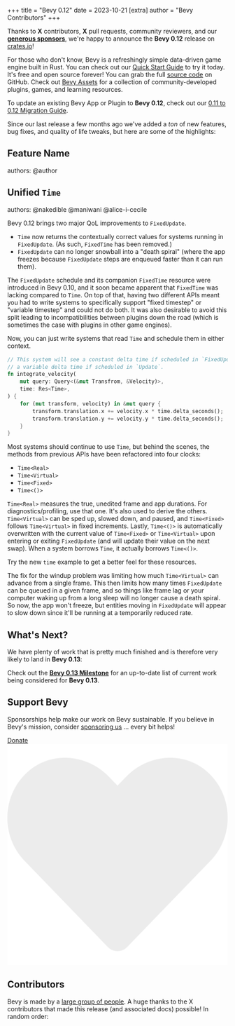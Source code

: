 +++
title = "Bevy 0.12"
date = 2023-10-21
[extra]
author = "Bevy Contributors"
+++

Thanks to **X** contributors, **X** pull requests, community reviewers, and our [**generous sponsors**](/community/donate), we're happy to announce the **Bevy 0.12** release on [crates.io](https://crates.io/crates/bevy)!

For those who don't know, Bevy is a refreshingly simple data-driven game engine built in Rust. You can check out our [Quick Start Guide](/learn/book/getting-started/) to try it today. It's free and open source forever! You can grab the full [source code](https://github.com/bevyengine/bevy) on GitHub. Check out [Bevy Assets](https://bevyengine.org/assets) for a collection of community-developed plugins, games, and learning resources.

To update an existing Bevy App or Plugin to **Bevy 0.12**, check out our [0.11 to 0.12 Migration Guide](/learn/migration-guides/0.11-0.12/).

Since our last release a few months ago we've added a _ton_ of new features, bug fixes, and quality of life tweaks, but here are some of the highlights:

<!-- more -->

## Feature Name

<div class="release-feature-authors">authors: @author</div>

## Unified `Time`

<div class="release-feature-authors">authors: @nakedible @maniwani @alice-i-cecile</div>

Bevy 0.12 brings two major QoL improvements to `FixedUpdate`.

- `Time` now returns the contextually correct values for systems running in `FixedUpdate`. (As such, `FixedTime` has been removed.)
- `FixedUpdate` can no longer snowball into a "death spiral" (where the app freezes because `FixedUpdate` steps are enqueued faster than it can run them).

The `FixedUpdate` schedule and its companion `FixedTime` resource were introduced in Bevy 0.10, and it soon became apparent that `FixedTime` was lacking compared to `Time`. On top of that, having two different APIs meant you had to write systems to specifically support "fixed timestep" or "variable timestep" and could not do both. It was also desirable to avoid this split leading to incompatibilities between plugins down the road (which is sometimes the case with plugins in other game engines).

Now, you can just write systems that read `Time` and schedule them in either context.

```rust
// This system will see a constant delta time if scheduled in `FixedUpdate` or
// a variable delta time if scheduled in `Update`.
fn integrate_velocity(
    mut query: Query<(&mut Transfrom, &Velocity)>,
    time: Res<Time>,
) {
    for (mut transform, velocity) in &mut query {
        transform.translation.x += velocity.x * time.delta_seconds();
        transform.translation.y += velocity.y * time.delta_seconds();
    }
}
```

Most systems should continue to use `Time`, but behind the scenes, the methods from previous APIs have been refactored into four clocks:

- `Time<Real>`
- `Time<Virtual>`
- `Time<Fixed>`
- `Time<()>`

`Time<Real>` measures the true, unedited frame and app durations. For diagnostics/profiling, use that one. It's also used to derive the others. `Time<Virtual>` can be sped up, slowed down, and paused, and `Time<Fixed>` follows `Time<Virtual>` in fixed increments. Lastly, `Time<()>` is automatically overwritten with the current value of `Time<Fixed>` or `Time<Virtual>` upon entering or exiting `FixedUpdate` (and will update their value on the next swap). When a system borrows `Time`, it actually borrows `Time<()>`.

Try the new `time` example to get a better feel for these resources.

The fix for the windup problem was limiting how much `Time<Virtual>` can advance from a single frame. This then limits how many times `FixedUpdate` can be queued in a given frame, and so things like frame lag or your computer waking up from a long sleep will no longer cause a death spiral. So now, the app won't freeze, but entities moving in `FixedUpdate` will appear to slow down since it'll be running at a temporarily reduced rate.

## <a name="what-s-next"></a>What's Next?

We have plenty of work that is pretty much finished and is therefore very likely to land in **Bevy 0.13**:

Check out the [**Bevy 0.13 Milestone**](https://github.com/bevyengine/bevy/milestone/17) for an up-to-date list of current work being considered for **Bevy 0.13**.

## Support Bevy

Sponsorships help make our work on Bevy sustainable. If you believe in Bevy's mission, consider [sponsoring us](/community/donate) ... every bit helps!

<a class="button button--pink header__cta" href="/community/donate">Donate <img class="button__icon" src="/assets/heart.svg" alt="heart icon"></a>

## Contributors

Bevy is made by a [large group of people](/community/people/). A huge thanks to the X contributors that made this release (and associated docs) possible! In random order:
